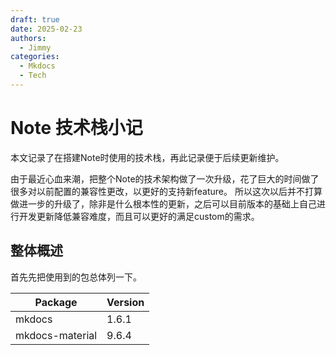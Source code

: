 ```yaml
---
draft: true
date: 2025-02-23
authors: 
  - Jimmy
categories:
  - Mkdocs
  - Tech
---
```

# Note 技术栈小记

本文记录了在搭建Note时使用的技术栈，再此记录便于后续更新维护。

由于最近心血来潮，把整个Note的技术架构做了一次升级，花了巨大的时间做了很多对以前配置的兼容性更改，以更好的支持新feature。
所以这次以后并不打算做进一步的升级了，除非是什么根本性的更新，之后可以目前版本的基础上自己进行开发更新降低兼容难度，而且可以更好的满足custom的需求。
<!-- more -->
## 整体概述

首先先把使用到的包总体列一下。

|Package|Version|
|---|---|
|mkdocs|1.6.1|
|mkdocs-material|9.6.4|

